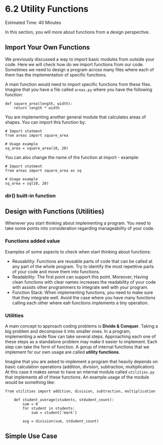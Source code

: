 # 6.2 Utility Functions

Estimated Time: 40 Minutes

In this section, you will more about functions from a design perspective.

## Import Your Own Functions
We previously discussed a way to import basic modules from outside your code. Here we will check how do we import functions from our code.
Sometimes we need to design a program across many files where each of them has the implementation of specific functions.

A main function would need to import specific functions from these files.
Imagine that you have a file called `areas.py` where you have the following function:

```
def square_area(length, width):
    return length * width
```
You are implementing another general module that calculates areas of shapes. You can import this function by:

```
# Import statment
from areas import square_area

# Usage example
sq_area = square_area(10, 20) 
```

You can also change the name of the function at import - example:

```
# Import statment
from areas import square_area as sq

# Usage example
sq_area = sq(10, 20)  
```
### dir() built-in function

## Design with Functions (Utilities)
Whenever you start thinking about implementing a program. You need to take some points into consideration regarding manageability of your code.

### Functions added value
Examples of some aspects to check when start thinking about functions:
- Reusability: Functions are reusable parts of code that can be called at any part of the whole program. Try to identify the most repetitive parts of your code and move them into functions.  
- Readability: The first point can support this point. Moreover, Having clean functions with clear names increases the readability of your code with assists other programmers to integrate well with your program.
- Function Stack: When implementing functions, you need to make sure that they integrate well. Avoid the case where you have many functions calling each other where eah functions implements a tiny operation.

### Utilities
A main concept to approach coding problems is **Divide & Conquer**. Taking a big problem and decompose it into smaller ones. 
In a program, implementing a wide flow can take several steps. Approaching each one of these steps as a standalone problem may make it easier to implement. Each step can take the form of function.
A gorup of internal functions that we implement for our own usage are called **utility functions**.

Imagine that you are asked to implement a program that heavily depends on basic calculation operations (addition, division, subtraction, multiplication). At this case it makes sense to have an internal module called `utilities.py` that implements all of these functions.
An example usage of the module would be something like:
```
from utilities import addition, division, subtraction, multiplication

    def student_average(students, stdudent_count):
        sum = 0 
        for student in students:
            sum = student['mark']
        
        avg = division(sum, stdudent_count)
```
## Simple Use Case